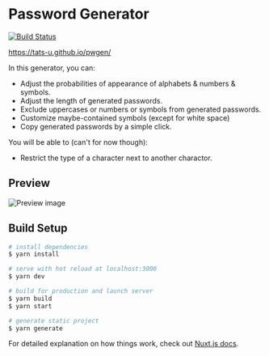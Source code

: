 # Password Generator

[![Build Status](https://travis-ci.com/tats-u/pwgen.svg?branch=master)](https://travis-ci.com/tats-u/pwgen)

<https://tats-u.github.io/pwgen/>

In this generator, you can:

- Adjust the probabilities of appearance of alphabets & numbers & symbols.
- Adjust the length of generated passwords.
- Exclude uppercases or numbers or symbols from generated passwords.
- Customize maybe-contained symbols (except for white space)
- Copy generated passwords by a simple click.

You will be able to (can't for now though):

- Restrict the type of a character next to another charactor.

## Preview

![Preview image](https://user-images.githubusercontent.com/12870451/72742938-0b88ee80-3bee-11ea-8d5c-c39be76c029b.png)

## Build Setup

``` bash
# install dependencies
$ yarn install

# serve with hot reload at localhost:3000
$ yarn dev

# build for production and launch server
$ yarn build
$ yarn start

# generate static project
$ yarn generate
```

For detailed explanation on how things work, check out [Nuxt.js docs](https://nuxtjs.org).
